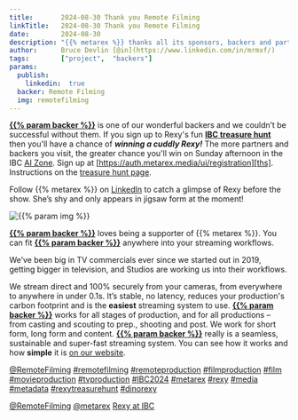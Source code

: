 ```yaml
---
title:       2024-08-30 Thank you Remote Filming
linkTitle:   2024-08-30 Thank you Remote Filming
date:        2024-08-30
description: "{{% metarex %}} thanks all its sponsors, backers and partners"
author:      Bruce Devlin [@in](https://www.linkedin.com/in/mrmxf/)
tags:        ["project",  "backers"]
params:
  publish:
    linkedin:  true
  backer: Remote Filming
  img: remotefilming
---
```


**[{{% param backer %}}][web]** is one of our wonderful backers and we couldn’t
be successful without them. If you sign up to Rexy's fun **[IBC treasure
hunt][ths]** then you'll have a chance of ***winning a cuddly Rexy!*** The more
partners and backers you visit, the greater chance you'll win on Sunday
afternoon in the IBC [AI Zone][rxydraw]. Sign up at
[https://auth.metarex.media/ui/registration][ths]. Instructions on the [treasure hunt
page][thp].

Follow {{% metarex %}} on [LinkedIn][limrx] to catch a glimpse of Rexy before
the show. She’s shy and only appears in jigsaw form at the moment!

<img  class="ui centered bordered rounded image" src="featured-{{% param img %}}.png" alt="{{% param img %}}">

**[{{% param backer %}}][web]** loves being a supporter of {{% metarex %}}. You
can fit **[{{% param backer %}}][web]** anywhere into your streaming
workflows.

We’ve been big in TV commercials ever since we started out in 2019, getting
bigger in television, and Studios are working us into their workflows.

We stream direct and 100% securely from your cameras, from everywhere to
anywhere in under 0.1s. It’s stable, no latency, reduces your production's
carbon footprint and is the **easiest** streaming system to use. **[{{% param
backer %}}][web]** works for all stages of production, and for all productions
– from casting and scouting to prep., shooting and post. We work for short
form, long form and content. **[{{% param backer %}}][web]** really is a
seamless, sustainable and super-fast streaming system. You can see how it works
and how **simple** it is [on our website][web].

[@RemoteFilming](https://www.linkedin.com/company/remotefilming/)
[#remotefilming](https://www.linkedin.com/search/results/all/?keywords=%23remotefilming)
[#remoteproduction](https://www.linkedin.com/search/results/all/?keywords=%23remoteproduction)
[#filmproduction](https://www.linkedin.com/search/results/all/?keywords=%23filmproduction)
[#film](https://www.linkedin.com/search/results/all/?keywords=%23film)
[#movieproduction](https://www.linkedin.com/search/results/all/?keywords=%23movieproduction)
[#tvproduction](https://www.linkedin.com/search/results/all/?keywords=%23tvproduction)
[#IBC2024](https://www.linkedin.com/search/results/all/?keywords=%23IBC2024)
[#metarex](https://www.linkedin.com/search/results/all/?keywords=%23metarex)
[#rexy](https://www.linkedin.com/search/results/all/?keywords=%23rexy)
[#media](https://www.linkedin.com/search/results/all/?keywords=%23media)
[#metadata](https://www.linkedin.com/search/results/all/?keywords=%23metadata)
[#rexytreasurehunt](https://www.linkedin.com/search/results/all/?keywords=%23rexytreasurehunt)
[#dinorexy](https://www.linkedin.com/search/results/all/?keywords=%23dinorexy)

<i class="linkedin icon"></i>[@RemoteFilming](https://www.linkedin.com/company/remotefilming/)
<i class="linkedin icon"></i>[@metarex][limrx]
<i class="linkedin icon"></i>[Rexy at IBC][lirxy]

[web]:    http://www.remotefilming.com/

[limrx]:   https://uk.linkedin.com/company/metarex-media
[lirxy]:   https://www.linkedin.com/search/results/all/?keywords=%23ibc2024%20%23metarex%20%23rexy
[rxydraw]: https://ibc2024.mapyourshow.com/8_0/floorplan/?st=keyword&hallID=J&sv=V-NOVA&selectedBooth=14.AI03
[ths]:     https://auth.metarex.media/ui/registration
[thp]:     /project/treasure-hunt/
